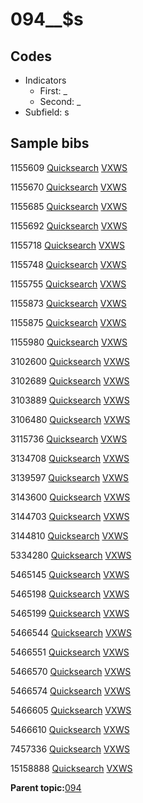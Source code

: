 # 094\_\_$s

## Codes

-   Indicators
    -   First: \_
    -   Second: \_
-   Subfield: s

## Sample bibs

1155609 [Quicksearch](https://search.library.yale.edu/catalog/1155609) [VXWS](http://prodorbis.library.yale.edu:7014/vxws/GetHoldingsService?bibId=1155609)

1155670 [Quicksearch](https://search.library.yale.edu/catalog/1155670) [VXWS](http://prodorbis.library.yale.edu:7014/vxws/GetHoldingsService?bibId=1155670)

1155685 [Quicksearch](https://search.library.yale.edu/catalog/1155685) [VXWS](http://prodorbis.library.yale.edu:7014/vxws/GetHoldingsService?bibId=1155685)

1155692 [Quicksearch](https://search.library.yale.edu/catalog/1155692) [VXWS](http://prodorbis.library.yale.edu:7014/vxws/GetHoldingsService?bibId=1155692)

1155718 [Quicksearch](https://search.library.yale.edu/catalog/1155718) [VXWS](http://prodorbis.library.yale.edu:7014/vxws/GetHoldingsService?bibId=1155718)

1155748 [Quicksearch](https://search.library.yale.edu/catalog/1155748) [VXWS](http://prodorbis.library.yale.edu:7014/vxws/GetHoldingsService?bibId=1155748)

1155755 [Quicksearch](https://search.library.yale.edu/catalog/1155755) [VXWS](http://prodorbis.library.yale.edu:7014/vxws/GetHoldingsService?bibId=1155755)

1155873 [Quicksearch](https://search.library.yale.edu/catalog/1155873) [VXWS](http://prodorbis.library.yale.edu:7014/vxws/GetHoldingsService?bibId=1155873)

1155875 [Quicksearch](https://search.library.yale.edu/catalog/1155875) [VXWS](http://prodorbis.library.yale.edu:7014/vxws/GetHoldingsService?bibId=1155875)

1155980 [Quicksearch](https://search.library.yale.edu/catalog/1155980) [VXWS](http://prodorbis.library.yale.edu:7014/vxws/GetHoldingsService?bibId=1155980)

3102600 [Quicksearch](https://search.library.yale.edu/catalog/3102600) [VXWS](http://prodorbis.library.yale.edu:7014/vxws/GetHoldingsService?bibId=3102600)

3102689 [Quicksearch](https://search.library.yale.edu/catalog/3102689) [VXWS](http://prodorbis.library.yale.edu:7014/vxws/GetHoldingsService?bibId=3102689)

3103889 [Quicksearch](https://search.library.yale.edu/catalog/3103889) [VXWS](http://prodorbis.library.yale.edu:7014/vxws/GetHoldingsService?bibId=3103889)

3106480 [Quicksearch](https://search.library.yale.edu/catalog/3106480) [VXWS](http://prodorbis.library.yale.edu:7014/vxws/GetHoldingsService?bibId=3106480)

3115736 [Quicksearch](https://search.library.yale.edu/catalog/3115736) [VXWS](http://prodorbis.library.yale.edu:7014/vxws/GetHoldingsService?bibId=3115736)

3134708 [Quicksearch](https://search.library.yale.edu/catalog/3134708) [VXWS](http://prodorbis.library.yale.edu:7014/vxws/GetHoldingsService?bibId=3134708)

3139597 [Quicksearch](https://search.library.yale.edu/catalog/3139597) [VXWS](http://prodorbis.library.yale.edu:7014/vxws/GetHoldingsService?bibId=3139597)

3143600 [Quicksearch](https://search.library.yale.edu/catalog/3143600) [VXWS](http://prodorbis.library.yale.edu:7014/vxws/GetHoldingsService?bibId=3143600)

3144703 [Quicksearch](https://search.library.yale.edu/catalog/3144703) [VXWS](http://prodorbis.library.yale.edu:7014/vxws/GetHoldingsService?bibId=3144703)

3144810 [Quicksearch](https://search.library.yale.edu/catalog/3144810) [VXWS](http://prodorbis.library.yale.edu:7014/vxws/GetHoldingsService?bibId=3144810)

5334280 [Quicksearch](https://search.library.yale.edu/catalog/5334280) [VXWS](http://prodorbis.library.yale.edu:7014/vxws/GetHoldingsService?bibId=5334280)

5465145 [Quicksearch](https://search.library.yale.edu/catalog/5465145) [VXWS](http://prodorbis.library.yale.edu:7014/vxws/GetHoldingsService?bibId=5465145)

5465198 [Quicksearch](https://search.library.yale.edu/catalog/5465198) [VXWS](http://prodorbis.library.yale.edu:7014/vxws/GetHoldingsService?bibId=5465198)

5465199 [Quicksearch](https://search.library.yale.edu/catalog/5465199) [VXWS](http://prodorbis.library.yale.edu:7014/vxws/GetHoldingsService?bibId=5465199)

5466544 [Quicksearch](https://search.library.yale.edu/catalog/5466544) [VXWS](http://prodorbis.library.yale.edu:7014/vxws/GetHoldingsService?bibId=5466544)

5466551 [Quicksearch](https://search.library.yale.edu/catalog/5466551) [VXWS](http://prodorbis.library.yale.edu:7014/vxws/GetHoldingsService?bibId=5466551)

5466570 [Quicksearch](https://search.library.yale.edu/catalog/5466570) [VXWS](http://prodorbis.library.yale.edu:7014/vxws/GetHoldingsService?bibId=5466570)

5466574 [Quicksearch](https://search.library.yale.edu/catalog/5466574) [VXWS](http://prodorbis.library.yale.edu:7014/vxws/GetHoldingsService?bibId=5466574)

5466605 [Quicksearch](https://search.library.yale.edu/catalog/5466605) [VXWS](http://prodorbis.library.yale.edu:7014/vxws/GetHoldingsService?bibId=5466605)

5466610 [Quicksearch](https://search.library.yale.edu/catalog/5466610) [VXWS](http://prodorbis.library.yale.edu:7014/vxws/GetHoldingsService?bibId=5466610)

7457336 [Quicksearch](https://search.library.yale.edu/catalog/7457336) [VXWS](http://prodorbis.library.yale.edu:7014/vxws/GetHoldingsService?bibId=7457336)

15158888 [Quicksearch](https://search.library.yale.edu/catalog/15158888) [VXWS](http://prodorbis.library.yale.edu:7014/vxws/GetHoldingsService?bibId=15158888)

**Parent topic:**[094](../../tags/094/094.md)

